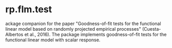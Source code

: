 # rp.flm.test
ackage companion for the paper "Goodness-of-fit tests for the functional linear model based on randomly projected empirical processes" (Cuesta-Albertos et al., 2016). The package implements goodness-of-fit tests for the functional linear model with scalar response.

